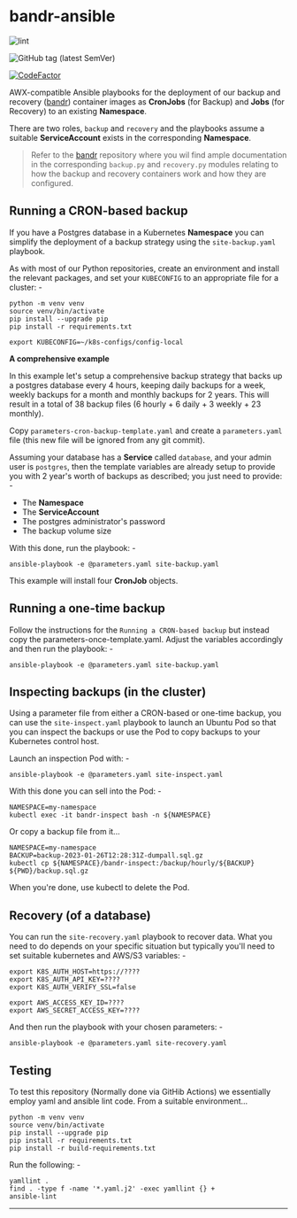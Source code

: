 # bandr-ansible

![lint](https://github.com/InformaticsMatters/bandr-ansible/workflows/lint/badge.svg)

![GitHub tag (latest SemVer)](https://img.shields.io/github/v/tag/informaticsmatters/bandr-ansible)

[![CodeFactor](https://www.codefactor.io/repository/github/informaticsmatters/bandr-ansible/badge)](https://www.codefactor.io/repository/github/informaticsmatters/bandr-ansible)

AWX-compatible Ansible playbooks for the deployment of our backup and recovery
([bandr]) container images as **CronJobs** (for Backup) and **Jobs**
(for Recovery) to an existing **Namespace**.

There are two roles, `backup` and `recovery` and the playbooks assume
a suitable **ServiceAccount** exists in the corresponding  **Namespace**.

>   Refer to the [bandr] repository where you wil find ample documentation in the
    corresponding `backup.py` and `recovery.py` modules relating to how the backup and
    recovery containers work and how they are configured.

## Running a CRON-based backup
If you have a Postgres database in a Kubernetes **Namespace** you can simplify the
deployment of a backup strategy using the `site-backup.yaml` playbook.

As with most of our Python repositories, create an environment and install the
relevant packages, and set your `KUBECONFIG` to an appropriate file for a cluster: -

    python -m venv venv
    source venv/bin/activate
    pip install --upgrade pip
    pip install -r requirements.txt

    export KUBECONFIG=~/k8s-configs/config-local

**A comprehensive example**

In this example let's setup a comprehensive backup strategy that backs up a
postgres database every 4 hours, keeping daily backups for a week, weekly backups for a
month and monthly backups for 2 years. This will result in a total of 38 backup files
(6 hourly + 6 daily + 3 weekly + 23 monthly).

Copy `parameters-cron-backup-template.yaml` and create a `parameters.yaml` file
(this new file will be ignored from any git commit).

Assuming your database has a **Service** called `database`, and your admin user is
`postgres`, then the template variables are already setup to provide you with 2
year's worth of backups as described; you just need to provide: -

- The **Namespace**
- The **ServiceAccount**
- The postgres administrator's password
- The backup volume size

With this done, run the playbook: -

    ansible-playbook -e @parameters.yaml site-backup.yaml

This example will install four **CronJob** objects.

## Running a one-time backup
Follow the instructions for the `Running a CRON-based backup` but instead
copy the parameters-once-template.yaml. Adjust the variables accordingly and then
run the playbook: -

    ansible-playbook -e @parameters.yaml site-backup.yaml

## Inspecting backups (in the cluster)
Using a parameter file from either a CRON-based or one-time backup,
you can use the `site-inspect.yaml` playbook to launch an Ubuntu Pod
so that you can inspect the backups or use the Pod to copy backups to your
Kubernetes control host.

Launch an inspection Pod with: -

    ansible-playbook -e @parameters.yaml site-inspect.yaml

With this done you can sell into the Pod: -

    NAMESPACE=my-namespace
    kubectl exec -it bandr-inspect bash -n ${NAMESPACE}

Or copy a backup file from it...

    NAMESPACE=my-namespace
    BACKUP=backup-2023-01-26T12:28:31Z-dumpall.sql.gz
    kubectl cp ${NAMESPACE}/bandr-inspect:/backup/hourly/${BACKUP} ${PWD}/backup.sql.gz

When you're done, use kubectl to delete the Pod.

## Recovery (of a database)
You can run the `site-recovery.yaml` playbook to recover data. What you need to do
depends on your specific situation but typically you'll need to set suitable
kubernetes and AWS/S3 variables: -

    export K8S_AUTH_HOST=https://????
    export K8S_AUTH_API_KEY=????
    export K8S_AUTH_VERIFY_SSL=false

    export AWS_ACCESS_KEY_ID=????
    export AWS_SECRET_ACCESS_KEY=????

And then run the playbook with your chosen parameters: -

    ansible-playbook -e @parameters.yaml site-recovery.yaml

## Testing
To test this repository (Normally done via GitHib Actions)
we essentially employ yaml and ansible lint code. From a suitable
environment...

    python -m venv venv
    source venv/bin/activate
    pip install --upgrade pip
    pip install -r requirements.txt
    pip install -r build-requirements.txt

Run the following: -

    yamllint .
    find . -type f -name '*.yaml.j2' -exec yamllint {} +
    ansible-lint

---

[bandr]: https://github.com/InformaticsMatters/bandr

